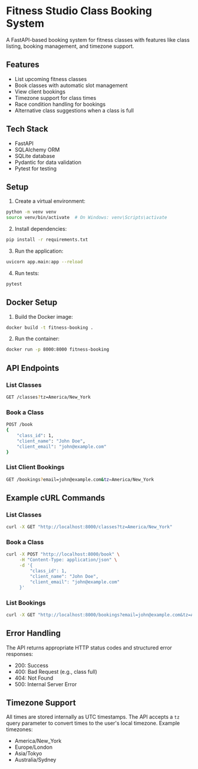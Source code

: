 # Fitness Studio Class Booking System

A FastAPI-based booking system for fitness classes with features like class listing, booking management, and timezone support.

## Features

- List upcoming fitness classes
- Book classes with automatic slot management
- View client bookings
- Timezone support for class times
- Race condition handling for bookings
- Alternative class suggestions when a class is full

## Tech Stack

- FastAPI
- SQLAlchemy ORM
- SQLite database
- Pydantic for data validation
- Pytest for testing

## Setup

1. Create a virtual environment:
```bash
python -m venv venv
source venv/bin/activate  # On Windows: venv\Scripts\activate
```

2. Install dependencies:
```bash
pip install -r requirements.txt
```

3. Run the application:
```bash
uvicorn app.main:app --reload
```

4. Run tests:
```bash
pytest
```

## Docker Setup

1. Build the Docker image:
```bash
docker build -t fitness-booking .
```

2. Run the container:
```bash
docker run -p 8000:8000 fitness-booking
```

## API Endpoints

### List Classes
```bash
GET /classes?tz=America/New_York
```

### Book a Class
```bash
POST /book
{
    "class_id": 1,
    "client_name": "John Doe",
    "client_email": "john@example.com"
}
```

### List Client Bookings
```bash
GET /bookings?email=john@example.com&tz=America/New_York
```

## Example cURL Commands

### List Classes
```bash
curl -X GET "http://localhost:8000/classes?tz=America/New_York"
```

### Book a Class
```bash
curl -X POST "http://localhost:8000/book" \
     -H "Content-Type: application/json" \
     -d '{
         "class_id": 1,
         "client_name": "John Doe",
         "client_email": "john@example.com"
     }'
```

### List Bookings
```bash
curl -X GET "http://localhost:8000/bookings?email=john@example.com&tz=America/New_York"
```

## Error Handling

The API returns appropriate HTTP status codes and structured error responses:

- 200: Success
- 400: Bad Request (e.g., class full)
- 404: Not Found
- 500: Internal Server Error

## Timezone Support

All times are stored internally as UTC timestamps. The API accepts a `tz` query parameter to convert times to the user's local timezone. Example timezones:

- America/New_York
- Europe/London
- Asia/Tokyo
- Australia/Sydney 
